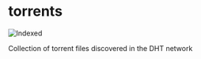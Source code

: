 torrents 
========
![Indexed](https://img.shields.io/badge/indexed-82449-blue)

Collection of torrent files discovered in the DHT network
